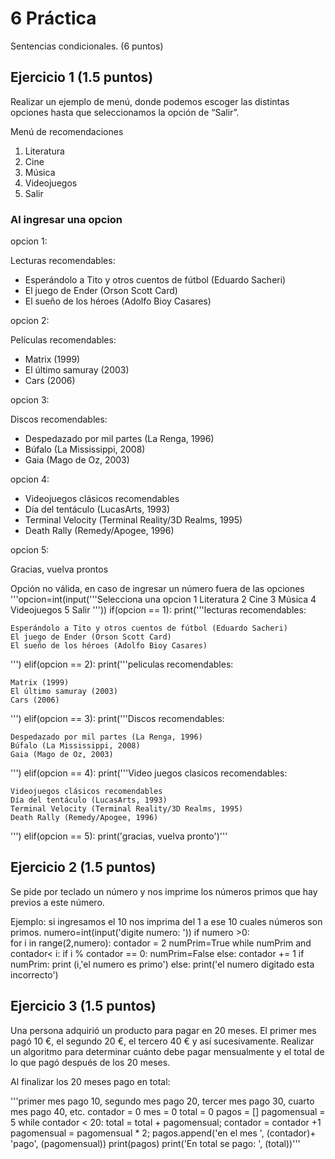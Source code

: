 # 6 Práctica 
Sentencias condicionales. (6 puntos)

## Ejercicio 1 (1.5 puntos)
Realizar un ejemplo de menú, donde podemos escoger las distintas opciones
hasta que seleccionamos la opción de “Salir”.

Menú de recomendaciones
1. Literatura
2. Cine
3. Música
4. Videojuegos
5. Salir

### Al ingresar una opcion
opcion 1:

Lecturas recomendables:

* Esperándolo a Tito y otros cuentos de fútbol (Eduardo
Sacheri)
* El juego de Ender (Orson Scott Card)
* El sueño de los héroes (Adolfo Bioy Casares)

opcion 2:

Películas recomendables:

* Matrix (1999)
* El último samuray (2003)
* Cars (2006)

opcion  3:

Discos recomendables:

* Despedazado por mil partes (La Renga, 1996)
* Búfalo (La Mississippi, 2008)
* Gaia (Mago de Oz, 2003)

opcion 4:

* Videojuegos clásicos recomendables
* Día del tentáculo (LucasArts, 1993)
* Terminal Velocity (Terminal Reality/3D Realms, 1995)
* Death Rally (Remedy/Apogee, 1996)

opcion  5:

Gracias, vuelva prontos

Opción no válida, en caso de ingresar un número fuera de las opciones
'''opcion=int(input('''Selecciona una opcion
1 Literatura
2 Cine
3 Música
4 Videojuegos
5 Salir
'''))
if(opcion == 1):
    print('''lecturas recomendables:
 
    Esperándolo a Tito y otros cuentos de fútbol (Eduardo Sacheri)
    El juego de Ender (Orson Scott Card)
    El sueño de los héroes (Adolfo Bioy Casares)
   ''')
elif(opcion == 2):
    print('''peliculas recomendables:

    Matrix (1999)
    El último samuray (2003)
    Cars (2006)
''')
elif(opcion == 3):
    print('''Discos recomendables:

    Despedazado por mil partes (La Renga, 1996)
    Búfalo (La Mississippi, 2008)
    Gaia (Mago de Oz, 2003)
''')
elif(opcion == 4):
    print('''Video juegos clasicos recomendables:

    Videojuegos clásicos recomendables
    Día del tentáculo (LucasArts, 1993)
    Terminal Velocity (Terminal Reality/3D Realms, 1995)
    Death Rally (Remedy/Apogee, 1996)
''')
elif(opcion == 5):
    print('gracias, vuelva pronto')'''
    

## Ejercicio 2 (1.5 puntos)
Se pide por teclado un número y nos imprime los números primos que hay previos a este número.

Ejemplo: si ingresamos el 10 nos imprima del 1 a ese 10 cuales números son primos.
numero=int(input('digite numero:  '))
if numero >0:  
  for i in range(2,numero):
     contador = 2
     numPrim=True
     while numPrim and contador< i:
        if i % contador == 0:
            numPrim=False
        else:
          contador += 1
     if numPrim:
         print (i,'el numero es primo') 
else:
    print('el numero digitado esta incorrecto')


## Ejercicio 3 (1.5 puntos)
Una persona adquirió un producto para pagar en 20 meses. El primer mes pagó
10 €, el segundo 20 €, el tercero 40 € y así sucesivamente. Realizar un algoritmo
para determinar cuánto debe pagar mensualmente y el total de lo que pagó
después de los 20 meses.

Al finalizar los 20 meses pago en total:

'''primer mes pago 10, segundo mes pago 20, tercer mes pago 30, cuarto mes pago 40, etc.
contador = 0
mes = 0
total = 0
pagos = []
pagomensual = 5
while contador < 20:
  total = total + pagomensual;
  contador = contador +1
  pagomensual = pagomensual * 2;
  pagos.append('en el mes  ',  (contador)+ 'pago', (pagomensual))
  print(pagos)
  print('En total se pago: ', (total))'''
